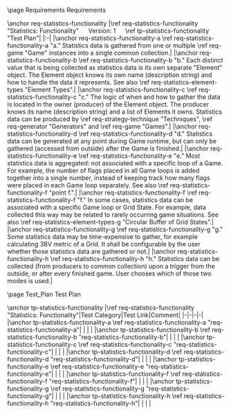 \page Requirements Requirements

\anchor req-statistics-functionality
|\ref req-statistics-functionality "Statistics: Functionality" &emsp; Version: 1 &emsp; \ref tp-statistics-functionality "Test Plan"|
|:-|
|\anchor req-statistics-functionality-a \ref req-statistics-functionality-a "a." Statistics data is gathered from one or multiple \ref req-game "Game" instances into a single common collection.|
|\anchor req-statistics-functionality-b \ref req-statistics-functionality-b "b." Each distinct value that is being collected as statistics data is its own separate "Element" object. The Element object knows its own name (description string) and how to handle the data it represents. See also \ref req-statistics-element-types "Element Types".|
|\anchor req-statistics-functionality-c \ref req-statistics-functionality-c "c." The logic of when and how to gather the data is located in the owner (producer) of the Element object. The producer knows its name (description string) and a list of Elements it owns. Statistics data can be produced by \ref req-strategy-technique "Techniques", \ref req-generator "Generators" and \ref req-game "Games".|
|\anchor req-statistics-functionality-d \ref req-statistics-functionality-d "d." Statistics data can be generated at any point during Game runtime, but can only be gathered (accessed from outside) after the Game is finished.|
|\anchor req-statistics-functionality-e \ref req-statistics-functionality-e "e." Most statistics data is aggregated: not associated with a specific loop of a Game. For example, the number of flags placed in all Game loops is added together into a single number, instead of keeping track how many flags were placed in each Game loop separately. See also \ref req-statistics-functionality-f "point f.".|
|\anchor req-statistics-functionality-f \ref req-statistics-functionality-f "f." In some cases, statistics data can be associated with a specific Game loop or Grid State. For example, data collected this way may be related to rarely occurring game situations. See also \ref req-statistics-element-types-g "Circular Buffer of Grid States".|
|\anchor req-statistics-functionality-g \ref req-statistics-functionality-g "g." Some statistics data may be time-expensive to gather, for example calculating 3BV metric of a Grid. It shall be configurable by the user whether those statistics data are gathered or not.|
|\anchor req-statistics-functionality-h \ref req-statistics-functionality-h "h." Statistics data can be collected (from producers to common collection) upon a trigger from the outside, or after every finished game. User chooses which of those two modes is used.|


\page Test_Plan Test Plan

\anchor tp-statistics-functionality
|\ref req-statistics-functionality "Statistics: Functionality"|Test Category|Test Link|Comment|
|-|-|-|-|
|\anchor tp-statistics-functionality-a \ref req-statistics-functionality-a "req-statistics-functionality-a"| | | |
|\anchor tp-statistics-functionality-b \ref req-statistics-functionality-b "req-statistics-functionality-b"| | | |
|\anchor tp-statistics-functionality-c \ref req-statistics-functionality-c "req-statistics-functionality-c"| | | |
|\anchor tp-statistics-functionality-d \ref req-statistics-functionality-d "req-statistics-functionality-d"| | | |
|\anchor tp-statistics-functionality-e \ref req-statistics-functionality-e "req-statistics-functionality-e"| | | |
|\anchor tp-statistics-functionality-f \ref req-statistics-functionality-f "req-statistics-functionality-f"| | | |
|\anchor tp-statistics-functionality-g \ref req-statistics-functionality-g "req-statistics-functionality-g"| | | |
|\anchor tp-statistics-functionality-h \ref req-statistics-functionality-h "req-statistics-functionality-h"| | | |
